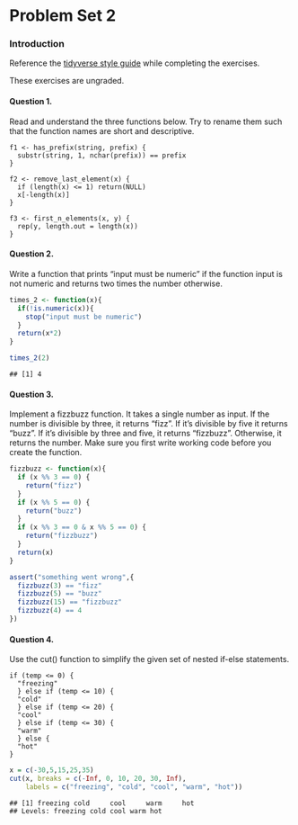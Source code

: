 Problem Set 2
================

### Introduction

Reference the [tidyverse style guide](https://style.tidyverse.org/)
while completing the exercises.

These exercises are ungraded.

#### Question 1.

Read and understand the three functions below. Try to rename them such
that the function names are short and descriptive.

    f1 <- has_prefix(string, prefix) {
      substr(string, 1, nchar(prefix)) == prefix
    }

    f2 <- remove_last_element(x) {
      if (length(x) <= 1) return(NULL)
      x[-length(x)]
    }

    f3 <- first_n_elements(x, y) {
      rep(y, length.out = length(x))
    }

#### Question 2.

Write a function that prints “input must be numeric” if the function
input is not numeric and returns two times the number otherwise.

``` r
times_2 <- function(x){
  if(!is.numeric(x)){
    stop("input must be numeric")
  }
  return(x*2)
}

times_2(2)
```

    ## [1] 4

#### Question 3.

Implement a fizzbuzz function. It takes a single number as input. If the
number is divisible by three, it returns “fizz”. If it’s divisible by
five it returns “buzz”. If it’s divisible by three and five, it returns
“fizzbuzz”. Otherwise, it returns the number. Make sure you first write
working code before you create the function.

``` r
fizzbuzz <- function(x){
  if (x %% 3 == 0) {
    return("fizz")
  }
  if (x %% 5 == 0) {
    return("buzz")
  }
  if (x %% 3 == 0 & x %% 5 == 0) {
    return("fizzbuzz")
  }
  return(x)
}

assert("something went wrong",{
  fizzbuzz(3) == "fizz"
  fizzbuzz(5) == "buzz"
  fizzbuzz(15) == "fizzbuzz"
  fizzbuzz(4) == 4
})
```

#### Question 4.

Use the cut() function to simplify the given set of nested if-else
statements.

    if (temp <= 0) {
      "freezing"
      } else if (temp <= 10) {
      "cold"
      } else if (temp <= 20) {
      "cool"
      } else if (temp <= 30) {
      "warm"
      } else {
      "hot"
    }

``` r
x = c(-30,5,15,25,35)
cut(x, breaks = c(-Inf, 0, 10, 20, 30, Inf),
    labels = c("freezing", "cold", "cool", "warm", "hot"))
```

    ## [1] freezing cold     cool     warm     hot     
    ## Levels: freezing cold cool warm hot
